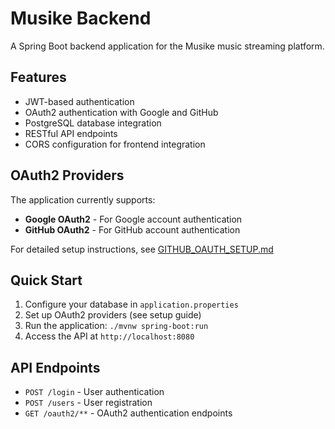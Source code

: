 # Musike Backend

A Spring Boot backend application for the Musike music streaming platform.

## Features

- JWT-based authentication
- OAuth2 authentication with Google and GitHub
- PostgreSQL database integration
- RESTful API endpoints
- CORS configuration for frontend integration

## OAuth2 Providers

The application currently supports:
- **Google OAuth2** - For Google account authentication
- **GitHub OAuth2** - For GitHub account authentication

For detailed setup instructions, see [GITHUB_OAUTH_SETUP.md](./GITHUB_OAUTH_SETUP.md)

## Quick Start

1. Configure your database in `application.properties`
2. Set up OAuth2 providers (see setup guide)
3. Run the application: `./mvnw spring-boot:run`
4. Access the API at `http://localhost:8080`

## API Endpoints

- `POST /login` - User authentication
- `POST /users` - User registration
- `GET /oauth2/**` - OAuth2 authentication endpoints 

